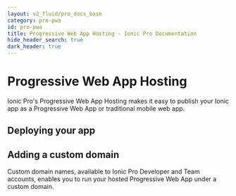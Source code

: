 ```yaml
---
layout: v2_fluid/pro_docs_base
category: pro-pwa
id: pro-pwa
title: Progressive Web App Hosting - Ionic Pro Documentation
hide_header_search: true
dark_header: true
---
```


# Progressive Web App Hosting

Ionic Pro's Progressive Web App Hosting makes it easy to publish your Ionic app as a Progressive Web App or traditional mobile web app.

## Deploying your app


## Adding a custom domain

Custom domain names, available to Ionic Pro Developer and Team accounts, enables you to run your hosted Progressive Web App under a custom domain.
